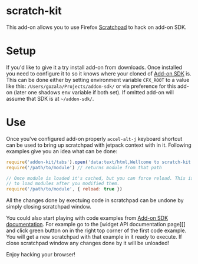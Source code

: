 # scratch-kit

This add-on allows you to use Firefox [Scratchpad][] to hack on add-on SDK.

# Setup

If you'd like to give it a try install add-on from downloads. Once installed
you need to configure it to so it knows where your cloned of [Add-on SDK] is.
This can be done either by setting environment variable `CFX_ROOT` to a value
like this: `/Users/gozala/Projects/addon-sdk/` or via preference for this
add-on (later one shadows env variable if both set). If omitted add-on will
assume that SDK is at `~/addon-sdk/`.

# Use

Once you've configured add-on properly `accel-alt-j` keyboard shortcut can 
be used to bring up scratchpad with jetpack context with in it. Following
examples give you an idea what can be done:

```js
require('addon-kit/tabs').open('data:text/html,Wellcome to scratch-kit')
require('/path/to/module') // returns module from that path

// Once module is loaded it's cached, but you can force reload. This is useful
// to load modules after you modified them.
require('/path/to/module', { reload: true })
```

All the changes done by exectuing code in scratchpad can be undone by simply
closing scratchpad window.

You could also start playing with code examples from
[Add-on SDK documentation][]. For example go to the
[widget API documentation page][] and click green button on in the right top
corner of the first code example. You will get a new scratchpad with that
example in it ready to execute. If close scratchpad window any changes done
by it will be unloaded!

Enjoy hacking your browser!

[Scratchpad]:https://developer.mozilla.org/en/Tools/Scratchpad
[Add-on SDK]:https://github.com/mozilla/addon-sdk
[Add-on SDK documentation]:https://addons.mozilla.org/en-US/developers/docs/sdk/latest/
[widget documentation page]:https://addons.mozilla.org/en-US/developers/docs/sdk/latest/packages/addon-kit/widget.html
